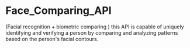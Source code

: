 # Face_Comparing_API
(Facial recognition + biometric comparing ) this API is capable of uniquely identifying and verifying a person by comparing and analyzing patterns based on the person's facial contours.
